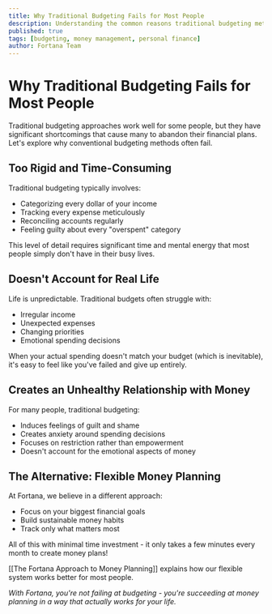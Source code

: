 ```yaml
---
title: Why Traditional Budgeting Fails for Most People
description: Understanding the common reasons traditional budgeting methods don't work for everyone
published: true
tags: [budgeting, money management, personal finance]
author: Fortana Team
---
```


# Why Traditional Budgeting Fails for Most People

Traditional budgeting approaches work well for some people, but they have significant shortcomings that cause many to abandon their financial plans. Let's explore why conventional budgeting methods often fail.

## Too Rigid and Time-Consuming

Traditional budgeting typically involves:
- Categorizing every dollar of your income
- Tracking every expense meticulously
- Reconciling accounts regularly
- Feeling guilty about every "overspent" category

This level of detail requires significant time and mental energy that most people simply don't have in their busy lives.

## Doesn't Account for Real Life

Life is unpredictable. Traditional budgets often struggle with:
- Irregular income
- Unexpected expenses
- Changing priorities
- Emotional spending decisions

When your actual spending doesn't match your budget (which is inevitable), it's easy to feel like you've failed and give up entirely.

## Creates an Unhealthy Relationship with Money

For many people, traditional budgeting:
- Induces feelings of guilt and shame
- Creates anxiety around spending decisions
- Focuses on restriction rather than empowerment
- Doesn't account for the emotional aspects of money

## The Alternative: Flexible Money Planning

At Fortana, we believe in a different approach:
- Focus on your biggest financial goals
- Build sustainable money habits
- Track only what matters most

All of this with minimal time investment - it only takes a few minutes every month to create money plans!

[[The Fortana Approach to Money Planning]] explains how our flexible system works better for most people.

*With Fortana, you're not failing at budgeting - you're succeeding at money planning in a way that actually works for your life.* 
